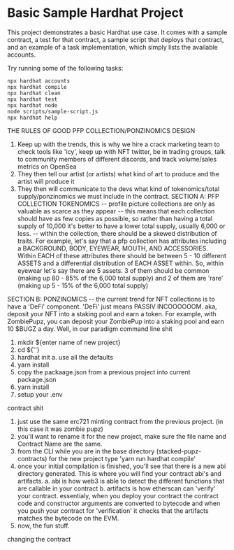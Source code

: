 # Basic Sample Hardhat Project

This project demonstrates a basic Hardhat use case. It comes with a sample contract, a test for that contract, a sample script that deploys that contract, and an example of a task implementation, which simply lists the available accounts.

Try running some of the following tasks:

```shell
npx hardhat accounts
npx hardhat compile
npx hardhat clean
npx hardhat test
npx hardhat node
node scripts/sample-script.js
npx hardhat help
```


THE RULES OF GOOD PFP COLLECTION/PONZINOMICS DESIGN 
1. Keep up with the trends, this is why we hire a crack marketing team to check tools like 'icy', keep up with NFT twitter, be in trading groups, talk to community members of different discords, and track volume/sales metrics on OpenSea 
2. They then tell our artist (or artists) what kind of art to produce and the artist will produce it 
3. They then will communicate to the devs what kind of tokenomics/total supply/ponzinomics we must include in the contract. 
SECTION A: PFP COLLECTION TOKENOMICS 
-- profile picture collections are only as valuable as scarce as they appear 
    -- this means that each collection should have as few copies as possible, so rather than having a total supply of 10,000 it's better to have a lower total supply, usually 6,000 or less. 
    -- within the collection, there should be a skewed distribution of traits. For example, let's say that a pfp collection has attributes including a BACKGROUND, BODY, EYEWEAR, MOUTH, AND ACCESSORIES. Within EACH of these attributes there should be between 5 - 10 different ASSETS and a differential distribution of EACH ASSET within. So, within eyewear let's say there are 5 assets. 3 of them should be common (making up 80 - 85% of the 6,000 total supply) and 2 of them are 'rare' (making up 5 - 15% of the 6,000 total supply)

SECTION B: PONZINOMICS 
-- the current trend for NFT collections is to have a 'DeFi' component. 'DeFi' just means PASSIV INCOOOOOOM. aka, deposit your NFT into a staking pool and earn a token. For example, with ZombiePupz, you can deposit your ZombiePup into a staking pool and earn 10 $BUGZ a day. Well, in our paradigm 
command line shit 
1. mkdir ${enter name of new project}
2. cd ${''}
3. hardhat init 
    a. use all the defaults 
4. yarn install 
5. copy the packaage.json from a previous project into current package.json
6. yarn install 
7. setup your .env 


contract shit 
1. just use the same erc721 minting contract from the previous project. (in this case it was zombie pupz)
2. you'll want to rename it for the new project, make sure the file name and Contract Name are the same. 
3. from the CLI while you are in the base directory (stacked-pupz-contracts) for the new project type 'yarn run hardhat compile' 
4. once your initial compilation is finished, you'll see that there is a new abi directory generated. This is where you will find your contract abi's and artifacts. 
    a. abi is how web3 is able to detect the different functions that are callable in your contract 
    b. artifacts is how etherscan can 'verify' your contract. essentialy, when you deploy your contract the contract code and constructor arguments are converted to bytecode and when you push your contract for 'verification' it checks that the artifacts matches the bytecode on the EVM. 
5. now, the fun stuff. 

changing the contract 
